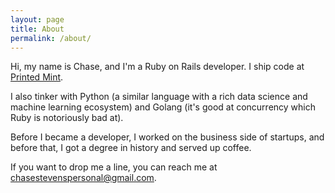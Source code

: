 ```yaml
---
layout: page
title: About
permalink: /about/
---
```


Hi, my name is Chase, and I'm a Ruby on Rails developer. I ship code at [Printed Mint](https://printedmint.com).

I also tinker with Python (a similar language with a rich data science and machine learning ecosystem) and Golang (it's good at concurrency which Ruby is notoriously bad at).

Before I became a developer, I worked on the business side of startups, and before that, I got a degree in history and served up coffee.

If you want to drop me a line, you can reach me at <chasestevenspersonal@gmail.com>.
